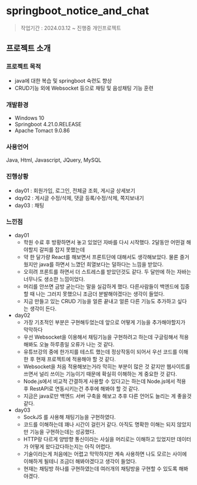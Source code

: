 # springboot_notice_and_chat
> 작업기간 : 2024.03.12 ~ 진행중
> 개인프로젝트

## 프로젝트 소개
### 프로젝트 목적
- java에 대한 복습 및 springboot 숙련도 향상
- CRUD기능 외에 Websocket 등으로 채팅 및 음성채팅 기능 훈련

### 개발환경
- Windows 10
- Springboot 4.21.0.RELEASE
- Apache Tomact 9.0.86

### 사용언어
Java, Html, Javascript, JQuery, MySQL

### 진행상황
- day01 : 회원가입, 로그인, 전체글 조회, 게시글 상세보기
- dqy02 : 게시글 수정/삭제, 댓글 등록/수정/삭제, 쪽지보내기
- day03 : 채팅


### 느낀점
- day01
  - 학원 수료 후 방황하면서 놓고 있었던 자바를 다시 시작했다. 2달동안 어떤걸 해야할지 갈피를 잡지 못했는데
  - 약 한 달가량 React를 해보면서 프론트단에 대해서도 생각해보았다. 물론 즐거웠지만 java를 하면서 느꼈던 희열보다는 덜하다는 느낌을 받았다.
  - 오히려 프론트를 하면서 더 스트레스를 받았던것도 같다. 두 달만에 하는 자바는 너무나도 생소한 느낌이었다.
  - 머리를 안쓰면 금방 굳는다는 말을 실감하게 했다. 다른사람들이 백엔드에 집중할 때 나는 그러지 못했으니 조금더 분발해야겠다는 생각이 들었다.
  - 지금 만들고 있는 CRUD 기능을 얼른 끝내고 얼른 다른 기능도 추가하고 싶다는 생각이 든다.
- day02
  - 가장 기초적인 부분은 구현해두었는데 앞으로 어떻게 기능을 추가해야할지가 막막하다
  - 우선 Websocket을 이용해서 채팅기능을 구현하려고 하는데 구글링해서 적용해봐도 오늘 하루종일 오류가 나는 것 같다.
  - 유튜브강의 중에 한가지를 테스트 했는데 정상작동이 되어서 우선 코드를 이해한 후 현재 프로젝트에 적용해야 할 것 같다.
  - Websocket을 처음 적용해보는거라 막히는 부분이 많은 것 같지만 웹사이트를 쓰면서 널리 쓰이는 기능이기 때문에 확실히 이해하는 게 중요한 것 같다.
  - Node.js에서 비교적 간결하게 사용할 수 있다고는 하는데 Node.js에서 적용 후 RestAPI로 연동시키는건 추후에 해봐야 할 것 같다.
  - 지금은 java로만 백엔드 서버 구축을 해보고 추후 다른 언어도 늘리는 게 좋을것 같다.
- day03
  - SockJS 를 사용해 채팅기능을 구현하였다.
  - 코드를 이해하는데 꽤나 시간이 걸린거 같다. 아직도 명확한 이해는 되지 않았지만 기능을 구현하는데는 성공했다.
  - HTTP랑 다르게 양방향 통신이라는 사실을 머리로는 이해하고 있었지만 데이터가 어떻게 왔다갔다하는지는 아직 어렵다.
  - 기술이라는게 처음에는 어렵고 막막하지만 계속 사용하면 나도 모르는 사이에 이해하게 될테니 조금더 해봐야겠다고 생각이 들었다.
  - 현재는 채팅방 하나를 구현하였는데 여러개의 채팅방을 구현할 수 있도록 해봐야겠다.
  
  
